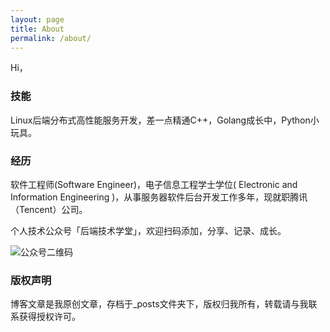 ```yaml
---
layout: page
title: About
permalink: /about/
---
```


Hi，

### 技能

Linux后端分布式高性能服务开发，差一点精通C++，Golang成长中，Python小玩具。

### 经历

软件工程师(Software Engineer)，电子信息工程学士学位( Electronic and Information Engineering )，从事服务器软件后台开发工作多年，现就职腾讯（Tencent）公司。

个人技术公众号「后端技术学堂」，欢迎扫码添加，分享、记录、成长。

![公众号二维码](https://upload-images.jianshu.io/upload_images/7842464-15f939ec039690f6.png?imageMogr2/auto-orient/strip%7CimageView2/2/w/1240)



### 版权声明

博客文章是我原创文章，存档于_posts文件夹下，版权归我所有，转载请与我联系获得授权许可。

